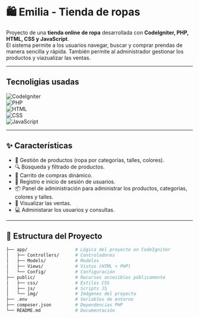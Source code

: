 # 🛍️ Emilia - Tienda de ropas

Proyecto de una **tienda online de ropa** desarrollada con **CodeIgniter, PHP, HTML, CSS y JavaScript**.  
El sistema permite a los usuarios navegar, buscar y comprar prendas de manera sencilla y rápida.
También permite al administrador gestionar los productos y viazualizar las ventas.



---

## Tecnoligias usadas

![CodeIgniter](https://img.shields.io/badge/Framework-CodeIgniter-red?style=flat&logo=codeigniter)  
![PHP](https://img.shields.io/badge/Backend-PHP-blue?style=flat&logo=php)  
![HTML](https://img.shields.io/badge/Frontend-HTML-orange?style=flat&logo=html5)  
![CSS](https://img.shields.io/badge/Styles-CSS-blue?style=flat&logo=css3)  
![JavaScript](https://img.shields.io/badge/Interactivity-JavaScript-yellow?style=flat&logo=javascript) 

---

## ✨ Características

- 👕 Gestión de productos (ropa por categorías, talles, colores).  
- 🔍 Búsqueda y filtrado de productos.  
- 🛒 Carrito de compras dinámico.    
- 👤 Registro e inicio de sesión de usuarios.  
- 📦 Panel de administración para administrar los productos, categorias, colores y talles.
- :money_with_wings: Visualizar las ventas.
- :computer: Administarar los usuarios y consultas.  

---

## 📂 Estructura del Proyecto  

```bash
├── app/                  # Lógica del proyecto en CodeIgniter
│   ├── Controllers/      # Controladores
│   ├── Models/           # Modelos
│   ├── Views/            # Vistas (HTML + PHP)
│   └── Config/           # Configuración
├── public/               # Recursos accesibles públicamente
│   ├── css/              # Estilos CSS
│   ├── js/               # Scripts JS
│   └── img/              # Imágenes del proyecto
├── .env                  # Variables de entorno
├── composer.json         # Dependencias PHP
└── README.md             # Documentación
